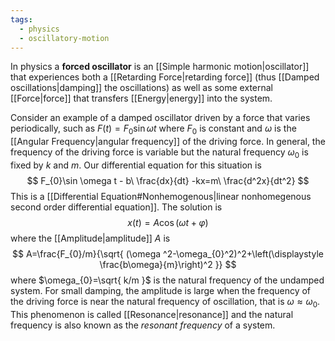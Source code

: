 ```yaml
---
tags:
  - physics
  - oscillatory-motion
---
```

In physics a **forced oscillator** is an [[Simple harmonic motion|oscillator]] that experiences both a [[Retarding Force|retarding force]] (thus [[Damped oscillations|damping]] the oscillations) as well as some external [[Force|force]] that transfers [[Energy|energy]] into the system. 

Consider an example of a damped oscillator driven by a force that varies periodically, such as $F(t)=F_{0}\sin \omega t$ where $F_{0}$ is constant and $\omega$ is the [[Angular Frequency|angular frequency]] of the driving force. In general, the frequency of the driving force is variable but the natural frequency $\omega_{0}$ is fixed by $k$ and $m$. Our differential equation for this situation is
$$
F_{0}\sin \omega t - b\ \frac{dx}{dt} -kx=m\ \frac{d^2x}{dt^2}
$$
This is a [[Differential Equation#Nonhemogenous|linear nonhomegenous second order differential equation]]. The solution is
$$
x(t)=A\cos(\omega t+\varphi)
$$
where the [[Amplitude|amplitude]] $A$ is
$$
A=\frac{F_{0}/m}{\sqrt{ (\omega ^2-\omega_{0}^2)^2+\left(\displaystyle \frac{b\omega}{m}\right)^2 }}
$$
where $\omega_{0}=\sqrt{ k/m }$ is the natural frequency of the undamped system. For small damping, the amplitude is large when the frequency of the driving force is near the natural frequency of oscillation, that is $\omega \approx \omega_{0}$. This phenomenon is called [[Resonance|resonance]] and the natural frequency is also known as the *resonant frequency* of a system.
